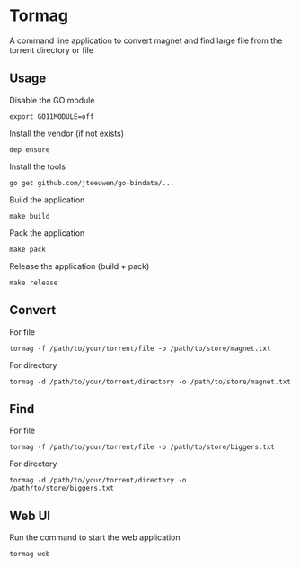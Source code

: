 # Tormag

A command line application to convert magnet and find large file from the torrent directory or file

## Usage

Disable the GO module

    export GO11MODULE=off

Install the vendor (if not exists)

    dep ensure

Install the tools

    go get github.com/jteeuwen/go-bindata/...

Build the application

    make build

Pack the application

    make pack

Release the application (build + pack)

    make release

## Convert

For file

    tormag -f /path/to/your/torrent/file -o /path/to/store/magnet.txt

For directory

    tormag -d /path/to/your/torrent/directory -o /path/to/store/magnet.txt

## Find

For file

    tormag -f /path/to/your/torrent/file -o /path/to/store/biggers.txt

For directory

    tormag -d /path/to/your/torrent/directory -o /path/to/store/biggers.txt

## Web UI

Run the command to start the web application

    tormag web
